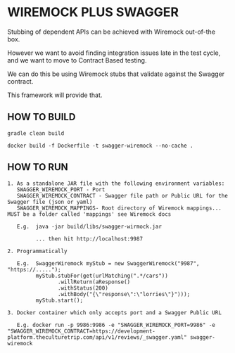 
# WIREMOCK PLUS SWAGGER

Stubbing of dependent APIs can be achieved with Wiremock out-of-the box.

However we want to avoid finding integration issues late in the test cycle, and we want to move to Contract Based testing.

We can do this be using Wiremock stubs that validate against the Swagger contract. 

This framework will provide that.

## HOW TO BUILD

```
gradle clean build

docker build -f Dockerfile -t swagger-wiremock --no-cache .
```


## HOW TO RUN


```
1. As a standalone JAR file with the following environment variables:
   SWAGGER_WIREMOCK_PORT - Port
   SWAGGER_WIREMOCK_CONTRACT - Swagger file path or Public URL for the Swagger file (json or yaml)
   SWAGGER_WIREMOCK_MAPPINGS- Root directory of Wiremock mappings... MUST be a folder called 'mappings' see Wiremock docs

   E.g.  java -jar build/libs/swagger-wirmock.jar
   
         ... then hit http://localhost:9987

2. Programmatically

   E.g.  SwaggerWiremock myStub = new SwaggerWiremock("9987", "https://.....");
         myStub.stubFor(get(urlMatching(".*/cars"))
                .willReturn(aResponse()
                .withStatus(200)
                .withBody("{\"response\":\"lorries\"}")));
         myStub.start();

3. Docker container which only accepts port and a Swagger Public URL

   E.g. docker run -p 9986:9986 -e "SWAGGER_WIREMOCK_PORT=9986" -e "SWAGGER_WIREMOCK_CONTRACT=https://development-platform.theculturetrip.com/api/v1/reviews/_swagger.yaml" swagger-wiremock

```



